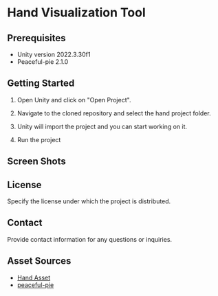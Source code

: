 # Hand Visualization Tool


## Prerequisites
- Unity version 2022.3.30f1
- Peaceful-pie  2.1.0

## Getting Started
1. Open Unity and click on "Open Project".

2. Navigate to the cloned repository and select the hand project folder.

3. Unity will import the project and you can start working on it.

4. Run the project

 ## Screen Shots



## License
Specify the license under which the project is distributed.

## Contact
Provide contact information for any questions or inquiries.
 
## Asset Sources
- [Hand Asset](https://www.turbosquid.com/3d-models/hand-rigged-3d-model/735487)
- [peaceful-pie](https://github.com/hughperkins/peaceful-pie)
